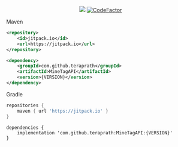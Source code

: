 <div align="center">
    
[![](https://jitpack.io/v/teraprath/MineTagAPI.svg)](https://jitpack.io/#teraprath/MineTagAPI)
[![CodeFactor](https://www.codefactor.io/repository/github/teraprath/minetagapi/badge/main)](https://www.codefactor.io/repository/github/teraprath/minetagapi/overview/main)

</div>

Maven
````xml
<repository>
    <id>jitpack.io</id>
    <url>https://jitpack.io</url>
</repository>
````

````xml
<dependency>
    <groupId>com.github.teraprath</groupId>
    <artifactId>MineTagAPI</artifactId>
    <version>{VERSION}</version>
</dependency>
````

Gradle
````groovy
repositories {
    maven { url 'https://jitpack.io' }
}
````
````
dependencies {
    implementation 'com.github.teraprath:MineTagAPI:{VERSION}'
}
````
